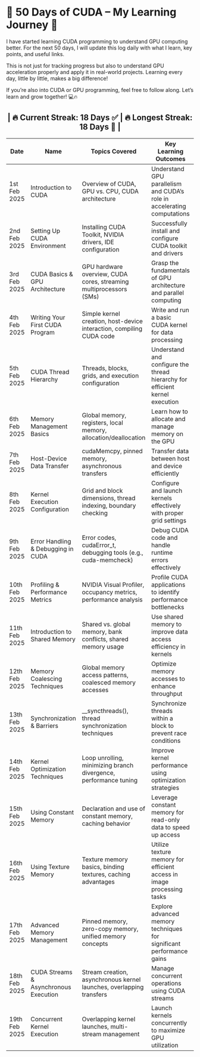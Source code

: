# 🚀 50 Days of CUDA – My Learning Journey 🎯
I have started learning CUDA programming to understand GPU computing better. For the next 50 days, I will update this log daily with what I learn, key points, and useful links.

This is not just for tracking progress but also to understand GPU acceleration properly and apply it in real-world projects. Learning every day, little by little, makes a big difference!

If you’re also into CUDA or GPU programming, feel free to follow along. Let’s learn and grow together! 💻🔥

<div align="center" >
<h2> | 🔥 <b>Current Streak: 18 Days </b> ✅  | 🔥 <b>Longest Streak: 18 Days </b>🎯 | </h2>
<div>


<div align="center">

  | Date       |  Name                |Topics Covered  |Key Learning Outcomes   | Repository Link                          | _Status_                         |
|------------|--------------------------|--------|----------|--------------------------------|------------------------------------|
| 1st Feb 2025 | Introduction to CUDA  |Overview of CUDA, GPU vs. CPU, CUDA architecture  |Understand GPU parallelism and CUDA’s role in accelerating computations            | [GitHub Repo](Day1/day1.md) |Completed🎉                        |
| 2nd Feb 2025 | Setting Up CUDA Environment | Installing CUDA Toolkit, NVIDIA drivers, IDE configuration|Successfully install and configure CUDA toolkit and drivers                 | [GitHub Repo](Day2/Day2.md) |Completed🎉
| 3rd Feb 2025 | CUDA Basics & GPU Architecture | GPU hardware overview, CUDA cores, streaming multiprocessors (SMs)|Grasp the fundamentals of GPU architecture and parallel computing                 | [GitHub Repo](Day3/Day3.md) |Completed🎉
| 4th Feb 2025 | Writing Your First CUDA Program |Simple kernel creation, host-device interaction, compiling CUDA code  | Write and run a basic CUDA kernel for data processing                | [GitHub Repo](Day4/day4.md) |Completed🎉
| 5th Feb 2025 | CUDA Thread Hierarchy |Threads, blocks, grids, and execution configuration | Understand and configure the thread hierarchy for efficient kernel execution               | [GitHub Repo](Day5/Day5.md) |Completed🎉
| 6th Feb 2025 | Memory Management Basics | Global memory, registers, local memory, allocation/deallocation   | Learn how to allocate and manage memory on the GPU           | [GitHub Repo](Day6/Day6.md) |Completed🎉
| 7th Feb 2025 | Host-Device Data Transfer | cudaMemcpy, pinned memory, asynchronous transfers  | Transfer data between host and device efficiently  | [GitHub Repo](Day7/Day7.md) |Completed🎉
| 8th Feb 2025 | Kernel Execution Configuration | Grid and block dimensions, thread indexing, boundary checking  | Configure and launch kernels effectively with proper grid settings | [GitHub Repo](Day8/Day8.md) |Completed🎉
| 9th Feb 2025 | Error Handling & Debugging in CUDA | Error codes, cudaError_t, debugging tools (e.g., cuda-memcheck) | Debug CUDA code and handle runtime errors effectively | [GitHub Repo](Day9/Day9.md) |Completed🎉
| 10th Feb 2025 | Profiling & Performance Metrics | NVIDIA Visual Profiler, occupancy metrics, performance analysis | Profile CUDA applications to identify performance bottlenecks | [GitHub Repo](Day10/Day10.md) |Completed🎉
| 11th Feb 2025 | Introduction to Shared Memory | Shared vs. global memory, bank conflicts, shared memory usage | Use shared memory to improve data access efficiency in kernels | [GitHub Repo](Day11/Day11.md) |Completed🎉
| 12th Feb 2025 | Memory Coalescing Techniques | Global memory access patterns, coalesced memory accesses| Optimize memory accesses to enhance throughput | [GitHub Repo](Day12/Day12.md) |Completed🎉
| 13th Feb 2025 | Synchronization & Barriers | __syncthreads(), thread synchronization techniques| Synchronize threads within a block to prevent race conditions | [GitHub Repo](Day13/Day13.md) |Completed🎉
| 14th Feb 2025 | Kernel Optimization Techniques | Loop unrolling, minimizing branch divergence, performance tuning| Improve kernel performance using optimization strategies| [GitHub Repo](Day14/Day14.md) |Completed🎉
| 15th Feb 2025 | Using Constant Memory | Declaration and use of constant memory, caching behavior | Leverage constant memory for read-only data to speed up access| [GitHub Repo](Day15/Day15.md) |Completed🎉
| 16th Feb 2025 | Using Texture Memory | Texture memory basics, binding textures, caching advantages | Utilize texture memory for efficient access in image processing tasks| [GitHub Repo](Day16/Day16.md) |Completed🎉
| 17th Feb 2025 | Advanced Memory Management| Pinned memory, zero-copy memory, unified memory concepts | Explore advanced memory techniques for significant performance gains| [GitHub Repo](Day17/Day17.md) |Completed🎉
| 18th Feb 2025 | CUDA Streams & Asynchronous Execution| Stream creation, asynchronous kernel launches, overlapping transfers | Manage concurrent operations using CUDA streams| [GitHub Repo](Day18/Day18.md) |Completed🎉
| 19th Feb 2025 | Concurrent Kernel Execution | Overlapping kernel launches, multi-stream management | Launch kernels concurrently to maximize GPU utilization| [GitHub Repo](Day19/Day19.md) |In Progress 🚧
</div>
